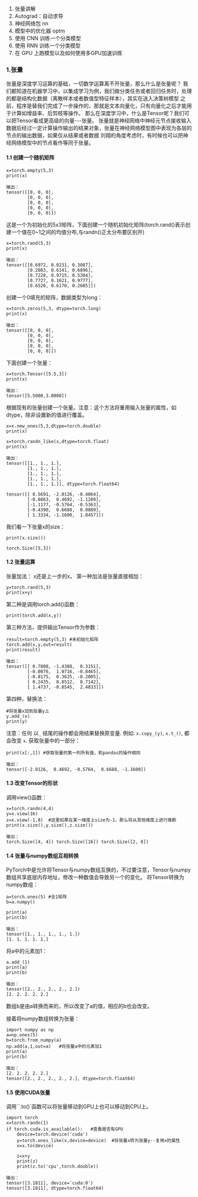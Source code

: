 1. 张量讲解
2. Autograd：自动求导
3. 神经网络包 nn
4. 模型中的优化器 optm
5. 使用 CNN 训练一个分类模型
6. 使用 RNN 训练一个分类模型
7. 在 GPU 上跑模型以及如何使用多GPU加速训练

### 1.张量
张量是深度学习运算的基础，一切数学运算离不开张量，那么什么是张量呢？
我们都知道在机器学习中，以集成学习为例，我们做分类任务或者回归任务时，处理的都是结构化数据（离散样本或者数值型特征样本），其实在送入决策树模型
之前，程序是替我们完成了一步操作的，那就是文本向量化，只有向量化之后才能用于计算如增益率、后剪枝等操作。
那么在深度学习中，什么是Tensor呢？我们可以把Tensor看成更高级的向量---张量。
张量就是神经网络中神经元节点接收输入数据后经过一定计算操作输出的结果对象，张量在神经网络模型图中表现为各层的节点的输出数据，如果仅从结果或者数据
刘翔的角度考虑时，有时候也可以把神经网络模型中的节点看作等同于张量。
#### 1.1 创建一个随机矩阵
```
x=torch.empty(5,3) 
print(x)
```
```
输出：
tensor([[0, 0, 0],
        [0, 0, 0],
        [0, 0, 0],
        [0, 0, 0],
        [0, 0, 0]])
```
这是一个为初始化的5x3矩阵，下面创建一个随机初始化矩阵(torch.rand()表示创建一个值在0~1之间的均值分布,与randn()正太分布要区别开)
```
x=torch.rand(5,3)
print(x)
```
```
输出：
tensor([[0.6972, 0.0231, 0.3087],
        [0.2083, 0.6141, 0.6896],
        [0.7228, 0.9715, 0.5304],
        [0.7727, 0.1621, 0.9777],
        [0.6526, 0.6170, 0.2605]])
```

创建一个0填充的矩阵，数据类型为long：
```
x=torch.zeros(5,3, dtype=torch.long)
print(x)
```
```
输出：
tensor([[0, 0, 0],
        [0, 0, 0],
        [0, 0, 0],
        [0, 0, 0],
        [0, 0, 0]])
```
下面创建一个张量：
```
x=torch.Tensor([5.5,3])
print(x)
```
```
输出：
tensor([5.5000,3.0000])
```

根据现有的张量创建一个张量。注意：这个方法将重用输入张量的属性，如dtype，除非设置新的值进行覆盖。
```
x=x.new_ones(5,3,dtype=torch.double)
print(x)

x=torch.randn_like(x,dtype=torch.float)
print(x)
```
```
输出：
tensor([[1., 1., 1.],
        [1., 1., 1.],
        [1., 1., 1.],
        [1., 1., 1.],
        [1., 1., 1.]], dtype=torch.float64)

tensor([[ 0.5691, -2.0126, -0.4064],
        [-0.0863,  0.4692, -1.1209],
        [-1.1177, -0.5764, -0.5363],
        [-0.4390,  0.6688,  0.0889],
        [ 1.3334, -1.1600,  1.8457]])
```
我们看一下张量x的size：
```
print(x.size())
```
```
torch.Size([5,3])
```

#### 1.2 张量运算
张量加法：
x还是上一步的x。
第一种加法是张量直接相加：
```
y=torch.rand(5,3)
print(x+y)
```
第二种是调用torch.add()函数：
```
print(torch.add(x,y))
```
第三种方法，提供输出Tensor作为参数：
```
result=torch.empty(5,3) #未初始化矩阵
torch.add(x,y,out=result)
print(result)
```
```
输出：
tensor([[ 0.7808, -1.4388,  0.3151],
        [-0.0076,  1.0716, -0.8465],
        [-0.8175,  0.3625, -0.2005],
        [ 0.2435,  0.8512,  0.7142],
        [ 1.4737, -0.8545,  2.4833]])
```
第四种，替换法：
```
#将张量x加到张量y上
y.add_(x)
print(y)
```
注意：任何 以``_`` 结尾的操作都会用结果替换原变量. 例如: ``x.copy_(y)``, ``x.t_()``, 都会改变 ``x``.
获取张量中的一部分：
```
print(x[:,1]) #获取张量的第一列所有值，和pandas的操作相同
```
```
输出：
tensor([-2.0126,  0.4692, -0.5764,  0.6688, -1.1600])
```

#### 1.3 改变Tensor的形状
调用view()函数：
```
x=torch.randn(4,4)
y=x.view(16)
z=x.view(-1,8)  #这里如果在某一维度上size为-1，那么将从其他维度上进行推断
print(x.size(),y.size(),z.size())
```
```
输出：
torch.Size([4, 4]) torch.Size([16]) torch.Size([2, 8])
```

#### 1.4 张量与numpy数组互相转换

PyTorch中是允许将Tensor与numpy数组互换的，不过要注意，Tensor与numpy数组共享底层内存地址，修改一种数值会导致另一个的变化。
将Tensor转换为numpy数组：
```
a=torch.ones(5) #全1矩阵
b=a.numpy()

print(a)
print(b)
```
```
输出：
tensor([1., 1., 1., 1., 1.])
[1. 1. 1. 1. 1.]
```

将a中的元素加1：
```
a.add_(1)
print(a)
print(b)
```
```
输出：
tensor([2., 2., 2., 2., 2.])
[2. 2. 2. 2. 2.]
```
数组b是由a转换而来的，所以改变了a的值，相应的b也会改变。

接着将numpy数组转换为张量：
```
import numpy as np
a=np.ones(5)
b=torch.from_numpy(a)
np.add(a,1,out=a)   #将张量a中的元素加1
print(a)
print(b)
```
```
输出：
[2. 2. 2. 2. 2.]
tensor([2., 2., 2., 2., 2.], dtype=torch.float64)
```
#### 1.5 使用CUDA张量
调用``.to()`函数可以将张量移动到GPU上也可以移动到CPU上。
```
import torch
x=torch.randn(1)
if torch.cuda.is_available():   #查看是否有GPU
    device=torch.device('cuda')
    y=torch.ones_like(x,device=device)  #将张量x转为张量y--复用x的属性
    x=x.to(device)

    z=x+y
    print(z)
    print(z.to('cpu',torch.double))
```
```
输出：
tensor([3.1811], device='cuda:0')
tensor([3.1811], dtype=torch.float64)
```

